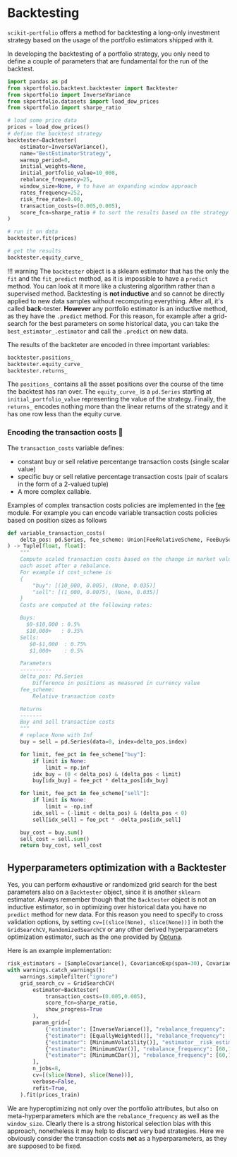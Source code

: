 # Backtesting

`scikit-portfolio` offers a method for backtesting a long-only investment strategy based on the usage of the portfolio 
estimators shipped with it.

In developing the backtesting of a portfolio strategy, you only need to define a couple of parameters that are fundamental
for the run of the backtest.


```python
import pandas as pd
from skportfolio.backtest.backtester import Backtester
from skportfolio import InverseVariance
from skportfolio.datasets import load_dow_prices
from skportfolio import sharpe_ratio

# load some price data
prices = load_dow_prices()
# define the backtest strategy
backtester=Backtester(
    estimator=InverseVariance(),
    name="BestEstimatorStrategy",
    warmup_period=0,
    initial_weights=None,
    initial_portfolio_value=10_000,
    rebalance_frequency=25,
    window_size=None, # to have an expanding window approach
    rates_frequency=252,
    risk_free_rate=0.00,
    transaction_costs=(0.005,0.005),
    score_fcn=sharpe_ratio # to sort the results based on the strategy Sharpe ratio
)

# run it on data
backtester.fit(prices)

# get the results
backtester.equity_curve_
```

!!! warning
    The `backtester` object is a sklearn estimator that has the only the `fit` and the `fit_predict` method, 
    as it is impossible to have a `predict` method. You can look at it more like a clustering algorithm rather than a 
    supervised method. Backtesting is **not inductive** and so cannot be directly applied to new data samples 
    without recomputing everything. After all, it's called **back**-tester. **However** any portfolio estimator is an
    inductive method, as they have the `.predict` method. For this reason, for example after a grid-search for the best
    parameters on some historical data, you can take the `best_estimator_.estimator` and call the `.predict` on new data.

The results of the backteter are encoded in three important variables:

```python
backtester.positions_
backtester.equity_curve_
backtester.returns_
```

The `positions_` contains all the asset positions over the course of the time the backtest has ran over.
The `equity_curve_` is a `pd.Series` starting at `initial_portfolio_value` representing the value of the strategy.
Finally, the `returns_` encodes nothing more than the linear returns of the strategy and it has one row less than the 
equity curve.

### Encoding the transaction costs 💸
The `transaction_costs` variable defines: 

- constant buy or sell relative percentange transaction costs (single scalar value)
- specific buy or sell relative percentage transaction costs (pair of scalars in the form of a 2-valued tuple)
- A more complex callable.

Examples of complex transaction costs policies are implemented in the [fee](fees.py) module.
For example you can encode variable transaction costs policies based on position sizes as follows

````python
def variable_transaction_costs(
    delta_pos: pd.Series, fee_scheme: Union[FeeRelativeScheme, FeeBuySellRelativeScheme]
) -> Tuple[float, float]:
    """
    Compute scaled transaction costs based on the change in market value of
    each asset after a rebalance.
    For example if cost_scheme is
    {
        "buy": [(10_000, 0.005), (None, 0.035)]
        "sell": [(1_000, 0.0075), (None, 0.035)]
    }
    Costs are computed at the following rates:

    Buys:
      $0-$10,000 : 0.5%
      $10,000+   : 0.35%
    Sells:
       $0-$1,000  : 0.75%
       $1,000+    : 0.5%

    Parameters
    ----------
    delta_pos: Pd.Series
        Difference in positions as measured in currency value
    fee_scheme:
        Relative transaction costs

    Returns
    -------
    Buy and sell transaction costs
    """
    # replace None with Inf
    buy = sell = pd.Series(data=0, index=delta_pos.index)

    for limit, fee_pct in fee_scheme["buy"]:
        if limit is None:
            limit = np.inf
        idx_buy = (0 < delta_pos) & (delta_pos < limit)
        buy[idx_buy] = fee_pct * delta_pos[idx_buy]

    for limit, fee_pct in fee_scheme["sell"]:
        if limit is None:
            limit = -np.inf
        idx_sell = (-limit < delta_pos) & (delta_pos < 0)
        sell[idx_sell] = fee_pct * -delta_pos[idx_sell]

    buy_cost = buy.sum()
    sell_cost = sell.sum()
    return buy_cost, sell_cost
````

## Hyperparameters optimization with a Backtester

Yes, you can perform exhaustive or randomized grid search for the best parameters also on a `Backtester` object, since
it is another `sklearn` estimator. Always remember though that the `Backtester` object is not an inductive estimator, so
in optimizing over historical data you have no `predict` method for new data. For this reason you need to specify to cross
validation options, by setting `cv=[(slice(None), slice(None))]` in both the `GridSearchCV`, `RandomizedSearchCV` or any
other derived hyperparameters optimization estimator, such as the one provided by 
[Optuna](https://optuna.readthedocs.io/en/stable/reference/generated/optuna.integration.OptunaSearchCV.html).

Here is an example implementation:

````python
risk_estimators = [SampleCovariance(), CovarianceExp(span=30), CovarianceGlasso(), CovarianceRMT()]
with warnings.catch_warnings():
    warnings.simplefilter("ignore")
    grid_search_cv = GridSearchCV(
        estimator=Backtester(
            transaction_costs=(0.005,0.005),
            score_fcn=sharpe_ratio,
            show_progress=True
        ),
        param_grid=[
            {'estimator': [InverseVariance()], "rebalance_frequency": [60,120,252,], "window_size": [(60,120),(60,252),(60,504)]},
            {"estimator": [EquallyWeighted()], "rebalance_frequency": [60,120,252,], "window_size": [(60,120),(60,252),(60,504),]},
            {"estimator": [MinimumVolatility()], "estimator__risk_estimator": risk_estimators, "rebalance_frequency": [60,120,252,], "window_size": [(60,120),(60,252),(60,504)]},
            {"estimator": [MinimumCVar()], "rebalance_frequency": [60,120,252,], "window_size": [(60,120),(60,252),(60,504),]},
            {"estimator": [MinimumCDar()], "rebalance_frequency": [60,120,252,], "window_size": [(60,120),(60,252),(60,504),]},
        ],
        n_jobs=8,
        cv=[(slice(None), slice(None))],
        verbose=False,
        refit=True,
    ).fit(prices_train)
````

We are hyperoptimizing not only over the portfolio attributes, but also on meta-hyperparameters which are the 
`rebalance_frequency` as well as the `window_size`.
Clearly there is a strong historical selection bias with this approach, nonetheless it may help to discard very bad strategies.
Here we obviously consider the transaction costs **not** as a hyperparameters, as they are supposed to be fixed.

